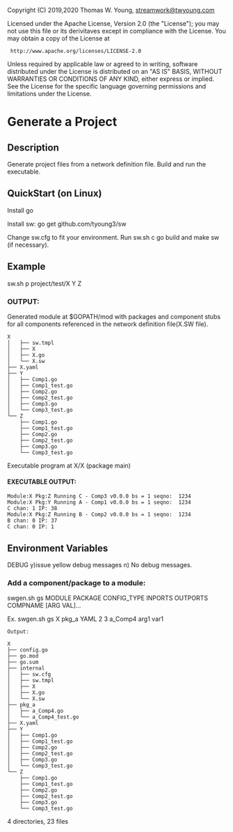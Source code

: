Copyright (C) 2019,2020 Thomas W. Young, streamwork@twyoung.com 

Licensed under the Apache License, Version 2.0 (the "License");
you may not use this file or its derivitaves except in compliance with the License.
You may obtain a copy of the License at

     http://www.apache.org/licenses/LICENSE-2.0

Unless required by applicable law or agreed to in writing, software
distributed under the License is distributed on an "AS IS" BASIS,
WITHOUT WARRANTIES OR CONDITIONS OF ANY KIND, either express or implied.
See the License for the specific language governing permissions and
limitations under the License.



# Generate a Project

## Description

Generate project files from a network definition file.
Build and run the executable. 



## QuickStart (on Linux) 

Install go 

Install sw: go get github.com/tyoung3/sw 

Change sw.cfg to fit your environment. 
Run sw.sh c go build and make sw (if necessary).



## Example

sw.sh p project/test/X Y Z


### OUTPUT: 

Generated module at $GOPATH/mod with packages and 
component stubs for all components referenced in the network definition file(X.SW file).
```
X
│   ├── sw.tmpl
│   ├── X
│   ├── X.go
│   └── X.sw
├── X.yaml
├── Y
│   ├── Comp1.go
│   ├── Comp1_test.go
│   ├── Comp2.go
│   ├── Comp2_test.go
│   ├── Comp3.go
│   └── Comp3_test.go
└── Z
    ├── Comp1.go
    ├── Comp1_test.go
    ├── Comp2.go
    ├── Comp2_test.go
    ├── Comp3.go
    └── Comp3_test.go

```
Executable program at X/X (package main) 


#### EXECUTABLE OUTPUT:
```
Module:X Pkg:Z Running C - Comp3 v0.0.0 bs = 1 seqno:  1234 
Module:X Pkg:Y Running A - Comp1 v0.0.0 bs = 1 seqno:  1234 
C chan: 1 IP: 38
Module:X Pkg:Z Running B - Comp2 v0.0.0 bs = 1 seqno:  1234 
B chan: 0 IP: 37
C chan: 0 IP: 1

```

## Environment Variables

DEBUG   y)issue yellow debug messages 
	n) No debug messages.
	

### Add a component/package to a module:

swgen.sh  gs MODULE PACKAGE CONFIG_TYPE INPORTS OUTPORTS COMPNAME [ARG VAL]...

Ex.
   swgen.sh gs X pkg_a YAML 2 3 a_Comp4 arg1 var1 

```
Output: 

X
├── config.go
├── go.mod
├── go.sum
├── internal
│   ├── sw.cfg
│   ├── sw.tmpl
│   ├── X
│   ├── X.go
│   └── X.sw
├── pkg_a
│   ├── a_Comp4.go
│   └── a_Comp4_test.go
├── X.yaml
├── Y
│   ├── Comp1.go
│   ├── Comp1_test.go
│   ├── Comp2.go
│   ├── Comp2_test.go
│   ├── Comp3.go
│   └── Comp3_test.go
└── Z
    ├── Comp1.go
    ├── Comp1_test.go
    ├── Comp2.go
    ├── Comp2_test.go
    ├── Comp3.go
    └── Comp3_test.go
```

4 directories, 23 files

